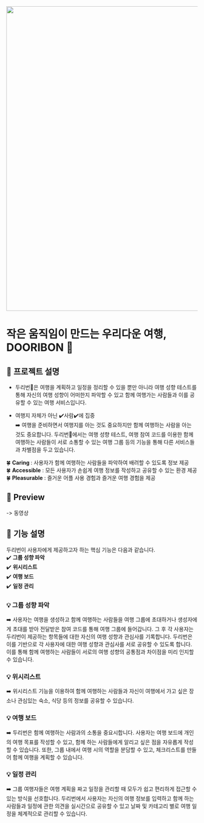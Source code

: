 <img width="800px" src="https://user-images.githubusercontent.com/20807197/125838695-6697af66-35af-4a90-ad84-2a91e87cc69e.png">

# 작은 움직임이 만드는 우리다운 여행, DOORIBON 👀
## 📌 프로젝트 설명 
* 두리번👀은 여행을 계획하고 일정을 정리할 수 있을 뿐만 아니라 여행 성향 테스트를 통해 자신의 여행 성향이 어떠한지 파악할 수 있고 함께 여행가는 사람들과 이를 공유할 수 있는 여행 서비스입니다. 

* 여행지 자체가 아닌 ✔️사람✔️에 집중<br>
➡️ 여행을 준비하면서 여행지를 아는 것도 중요하지만 함께 여행하는 사람을 아는 것도 중요합니다. 두리번👀에서는 여행 성향 테스트, 여행 참여 코드를 이용한 함께 여행하는 사람들이 서로 소통할 수 있는 여행 그룹 등의 기능을 통해 다른 서비스들과 차별점을 두고 있습니다. 

🍀 <b>Caring </b>: 사용자가 함께 여행하는 사람들을 파악하여 배려할 수 있도록 정보 제공<br>
🍀 <b>Accessible</b> : 모든 사용자가 손쉽게 여행 정보를 작성하고 공유할 수 있는 환경 제공<br>
🍀 <b>Pleasurable</b> : 즐거운 어플 사용 경험과 즐거운 여행 경험을 제공<br>

## 📌 Preview
-> 동영상
## 📌 기능 설명
두리번이 사용자에게 제공하고자 하는 핵심 기능은 다음과 같습니다.<br>
✔️ <b>그룹 성향 파악</b><br>
✔️ <b>위시리스트</b><br>
✔️ <b>여행 보드</b><br>
✔️ <b>일정 관리</b><br>


### 💡 그룹 성향 파악
➡️ 사용자는 여행을 생성하고 함께 여행하는 사람들을 여행 그룹에 초대하거나 생성자에게 초대를 받아 전달받은 참여 코드를 통해 여행 그룹에 들어갑니다. 그 후 각 사용자는 두리번이 제공하는 항목들에 대한 자신의 여행 성향과 관심사를 기록합니다. 두리번은 이를 기반으로 각 사용자에 대한 여행 성향과 관심사를 서로 공유할 수 있도록 합니다. 이를 통해 함께 여행하는 사람들이 서로의 여행 성향의 공통점과 차이점을 미리 인지할 수 있습니다.

### 💡 위시리스트
➡️ 위시리스트 기능을 이용하여 함께 여행하는 사람들과 자신이 여행에서 가고 싶은 장소나 관심있는 숙소, 식당 등의 정보를 공유할 수 있습니다.

### 💡 여행 보드
➡️ 두리번은 함께 여행하는 사람과의 소통을 중요시합니다. 사용자는 여행 보드에 개인의 여행 목표를 작성할 수 있고, 함께 하는 사람들에게 알리고 싶은 점을 자유롭게 작성할 수 있습니다. 또한, 그룹 내에서 여행 시의 역할을 분담할 수 있고, 체크리스트를 만들어 함께 여행을 계획할 수 있습니다.

### 💡 일정 관리
➡️ 그룹 여행자들은 여행 계획을 짜고 일정을 관리할 때 모두가 쉽고 편리하게 접근할 수 있는 방식을 선호합니다. 두리번에서 사용자는 자신의 여행 정보를 입력하고 함께 하는 사람들과 일정에 관한 의견을 실시간으로 공유할 수 있고 날짜 및 카테고리 별로 여행 일정을 체계적으로 관리할 수 있습니다. 
